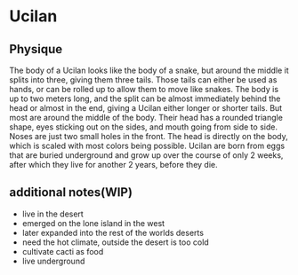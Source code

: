 # Ucilan

## Physique 

The body of a Ucilan looks like the body of a snake, but around the middle it splits into three, giving them three tails. 
Those tails can either be used as hands, or can be rolled up to allow them to move like snakes. 
The body is up to two meters long, and the split can be almost immediately behind the head or almost in the end, giving a Ucilan either longer or shorter tails. 
But most are around the middle of the body. 
Their head has a rounded triangle shape, eyes sticking out on the sides, and mouth going from side to side. 
Noses are just two small holes in the front. 
The head is directly on the body, which is scaled with most colors  being possible.
Ucilan are born from eggs that are buried underground and grow up over the course of only 2 weeks, after which they live for another 2 years, before they die.

## additional notes(WIP)

* live in the desert
* emerged on the lone island in the west
* later expanded into the rest of the worlds deserts
* need the hot climate, outside the desert is too cold
* cultivate cacti as food
* live underground
